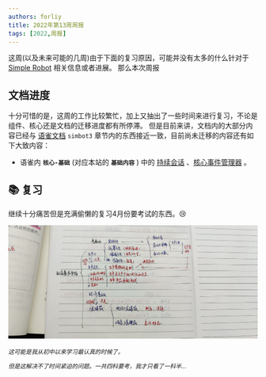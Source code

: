 ```yaml
---
authors: forliy
title: 2022年第13周周报
tags: [2022,周报]
---
```


这周(以及未来可能的几周)由于下面的复习原因，可能并没有太多的什么针对于 [Simple Robot](https://github.com/ForteScarlet/simpler-robot) 相关信息或者进展。
那么本次周报


## 文档进度
十分可惜的是，这周的工作比较繁忙，加上又抽出了一些时间来进行复习，不论是组件、核心还是文档的迁移进度都有所停滞。
但是目前来讲，文档内的大部分内容已经与 [语雀文档](https://www.yuque.com/simpler-robot/simpler-robot-doc) `simbot3`
章节内的东西接近一致，目前尚未迁移的内容还有如下大致内容：
- 语雀内 **`核心-基础`** (对应本站的 **`基础内容`** ) 中的 [持续会话](https://www.yuque.com/simpler-robot/simpler-robot-doc/dpy948) 、[核心事件管理器](https://www.yuque.com/simpler-robot/simpler-robot-doc/ncfk7f) 。




## 📚 复习
继续十分痛苦但是充满偷懒的复习4月份要考试的东西。😢  


![](study.jpg)

<small>

*这可能是我从初中以来学习最认真的时候了。*

*但是这解决不了时间紧迫的问题。一共四科要考，我才只看了一科半...*


</small>



